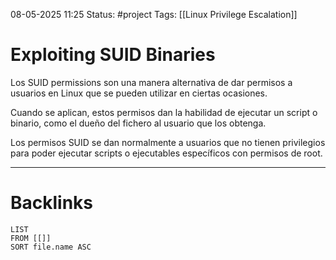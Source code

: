 
08-05-2025 11:25
Status: #project
Tags: [[Linux Privilege Escalation]]

# Exploiting SUID Binaries

Los SUID permissions son una manera alternativa de dar permisos a usuarios en Linux que se pueden utilizar en ciertas ocasiones.

Cuando se aplican, estos permisos dan la habilidad de ejecutar un script o binario, como el dueño del fichero al usuario que los obtenga.

Los permisos SUID se dan normalmente a usuarios que no tienen privilegios para poder ejecutar scripts o ejecutables específicos con permisos de root.






---
# Backlinks

```dataview
LIST
FROM [[]]
SORT file.name ASC
```
